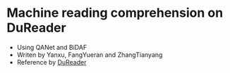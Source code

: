 # Machine reading comprehension on DuReader 

* Using QANet and BiDAF
* Writen by Yanxu, FangYueran and ZhangTianyang
* Reference by [DuReader](https://github.com/baidu/DuReader)
